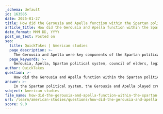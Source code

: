 ```yaml
---
_schema: default
id: 163585
date: 2025-01-27
title: How did the Gerousia and Apella function within the Spartan political system?
article_title: How did the Gerousia and Apella function within the Spartan political system?
date_format: MMM DD, YYYY
post_on_text: Posted on
seo:
  title: QuickTakes | American studies
  page_description: >-
    The Gerousia and Apella were key components of the Spartan political system, balancing the powers of the kings through a council of elders and an assembly of citizens, facilitating both governance and citizen participation.
  page_keywords: >-
    Gerousia, Apella, Spartan political system, council of elders, legislative powers, judicial authority, citizen assembly, Spartiates, governance, dual kingship, mixed governmental system, oligarchy, democracy
author: QuickTakes
question: >-
    How did the Gerousia and Apella function within the Spartan political system?
answer: >-
    In the Spartan political system, the Gerousia and Apella played crucial roles in governance, balancing the powers of the kings and the citizenry.\n\n### Gerousia\nThe Gerousia was the council of elders in Sparta, consisting of 30 members: 28 elders (gerontes) who were at least 60 years old and the two reigning kings. This council held significant legislative and judicial powers. Its primary functions included:\n\n- **Legislative Role:** The Gerousia proposed laws and policies to the Apella, the assembly of Spartan citizens. Their proposals were typically well-considered, given the experience and wisdom of its members.\n- **Judicial Authority:** The Gerousia also had the power to adjudicate serious criminal cases, acting as a high court. This judicial function reinforced their authority within the Spartan political structure.\n- **Advisory Capacity:** The council advised the kings on military and domestic matters, ensuring that the decisions made by the kings were in line with Spartan traditions and laws.\n\n### Apella\nThe Apella was the assembly of Spartan citizens, composed of free male citizens (Spartiates) who had completed the agoge, the rigorous education and training program. The Apella's functions included:\n\n- **Voting on Proposals:** Members of the Apella voted on the proposals put forth by the Gerousia. While they could express their opinions, the assembly's role was primarily to approve or reject the recommendations made by the council.\n- **Electing Officials:** The Apella had the authority to elect certain officials, including the ephors, who were responsible for overseeing the kings and the administration of the state.\n- **Public Assemblies:** The Apella convened regularly to discuss important matters affecting the state, allowing citizens to participate in the political process, albeit in a limited capacity.\n\n### Interaction Between Gerousia and Apella\nTogether, the Gerousia and Apella formed a mixed governmental system that combined elements of oligarchy and democracy. The Gerousia, with its experienced elders, provided stability and continuity, while the Apella allowed for some degree of citizen participation in governance. This structure helped to balance the power of the dual kingship (dyarchy) with the input of the citizenry, ensuring that decisions reflected both the wisdom of the elders and the will of the citizens.\n\nIn summary, the Gerousia and Apella were integral to the functioning of the Spartan political system, with the Gerousia serving as a powerful council of elders and the Apella acting as the assembly of citizens, together creating a unique governance model that emphasized both authority and participation.
subject: American studies
file_name: how-did-the-gerousia-and-apella-function-within-the-spartan-political-system.md
url: /learn/american-studies/questions/how-did-the-gerousia-and-apella-function-within-the-spartan-political-system
score: 9.0
---
```


&nbsp;